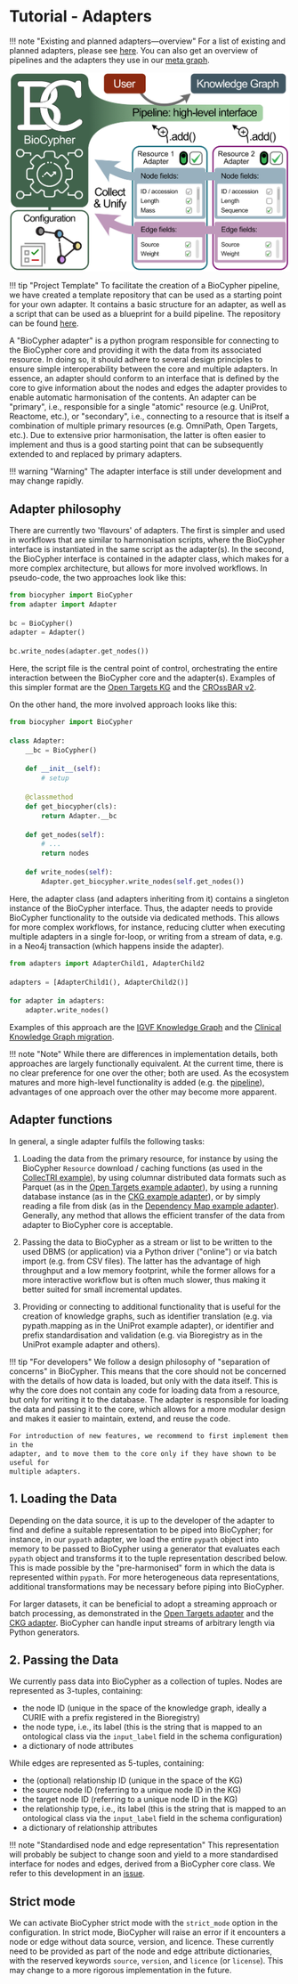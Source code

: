 # Tutorial - Adapters

!!! note "Existing and planned adapters—overview"
	For a list of existing and planned adapters, please see
	[here](https://github.com/orgs/biocypher/projects/3). You can also get an
	overview of pipelines and the adapters they use in our [meta
	graph](https://github.com/biocypher/meta-graph).

![BioCypher pipeline interface](../../assets/img/pipeline-biocypher.png)

!!! tip "Project Template"
	To facilitate the creation of a BioCypher pipeline, we have created a template
	repository that can be used as a starting point for your own adapter. It
	contains a basic structure for an adapter, as well as a script that can be used
	as a blueprint for a build pipeline. The repository can be found
	[here](https://github.com/biocypher/project-template).

A "BioCypher adapter" is a python program responsible for connecting to the
BioCypher core and providing it with the data from its associated resource.
In doing so, it should adhere to several design principles to ensure simple
interoperability between the core and multiple adapters. In essence, an adapter
should conform to an interface that is defined by the core to give information
about the nodes and edges the adapter provides to enable automatic harmonisation
of the contents. An adapter can be "primary", i.e., responsible for a single
"atomic" resource (e.g. UniProt, Reactome, etc.), or "secondary", i.e.,
connecting to a resource that is itself a combination of multiple primary
resources (e.g. OmniPath, Open Targets, etc.). Due to extensive prior
harmonisation, the latter is often easier to implement and thus is a good
starting point that can be subsequently extended to and replaced by primary
adapters.

!!! warning "Warning"
	The adapter interface is still under development and may change rapidly.

## Adapter philosophy

There are currently two 'flavours' of adapters. The first is simpler and used in
workflows that are similar to harmonisation scripts, where the BioCypher
interface is instantiated in the same script as the adapter(s). In the second,
the BioCypher interface is contained in the adapter class, which makes for a
more complex architecture, but allows for more involved workflows. In
pseudo-code, the two approaches look like this:

<!-- TODO doctest -->

```python title="Simple adapter"
from biocypher import BioCypher
from adapter import Adapter

bc = BioCypher()
adapter = Adapter()

bc.write_nodes(adapter.get_nodes())
```

Here, the script file is the central point of control, orchestrating the entire
interaction between the BioCypher core and the adapter(s). Examples of this
simpler format are the [Open Targets
KG](https://github.com/biocypher/open-targets) and the [CROssBAR
v2](https://github.com/HUBioDataLab/CROssBAR-BioCypher-Migration).

On the other hand, the more involved approach looks like this:

<!-- TODO doctest -->

```python title="Adapter base class" linenums="1"
from biocypher import BioCypher

class Adapter:
    __bc = BioCypher()

    def __init__(self):
        # setup

    @classmethod
    def get_biocypher(cls):
        return Adapter.__bc

    def get_nodes(self):
        # ...
        return nodes

    def write_nodes(self):
        Adapter.get_biocypher.write_nodes(self.get_nodes())

```

Here, the adapter class (and adapters inheriting from it) contains a singleton
instance of the BioCypher interface. Thus, the adapter needs to provide
BioCypher functionality to the outside via dedicated methods. This allows for
more complex workflows, for instance, reducing clutter when executing multiple
adapters in a single for-loop, or writing from a stream of data, e.g. in a Neo4j
transaction (which happens inside the adapter).

```python title="Main script"
from adapters import AdapterChild1, AdapterChild2

adapters = [AdapterChild1(), AdapterChild2()]

for adapter in adapters:
    adapter.write_nodes()
```

Examples of this approach are the [IGVF Knowledge
Graph](https://github.com/IGVF-DACC/igvf-catalog/tree/main/data) and the
[Clinical Knowledge
Graph migration](https://github.com/biocypher/clinical-knowledge-graph).

!!! note "Note"
	While there are differences in implementation details, both approaches are
	largely functionally equivalent. At the current time, there is no clear
	preference for one over the other; both are used. As the ecosystem matures and
	more high-level functionality is added (e.g. the
	[pipeline](https://github.com/biocypher/biocypher/milestone/1)), advantages of
	one approach over the other may become more apparent.


## Adapter functions

In general, a single adapter fulfils the following tasks:

<!-- TODO link resource download cache API docs -->

1. Loading the data from the primary resource, for instance by using the
BioCypher `Resource` download / caching functions (as used in the [CollecTRI
example](https://github.com/biocypher/collectri)), by using columnar distributed
data formats such as Parquet (as in the [Open Targets example
adapter](https://github.com/biocypher/open-targets)), by using a running
database instance (as in the [CKG example
adapter](https://github.com/biocypher/clinical-knowledge-graph)), or by simply
reading a file from disk (as in the [Dependency Map example
adapter](https://github.com/biocypher/dependency-map)). Generally, any method
that allows the efficient transfer of the data from adapter to BioCypher core is
acceptable.

<!-- TODO update with "in-memory" option -->

2. Passing the data to BioCypher as a stream or list to be written to the used
DBMS (or application) via a Python driver ("online") or via batch import (e.g.
from CSV files). The latter has the advantage of high throughput and a low
memory footprint, while the former allows for a more interactive workflow but is
often much slower, thus making it better suited for small incremental updates.

3. Providing or connecting to additional functionality that is useful for the
creation of knowledge graphs, such as identifier translation (e.g. via
pypath.mapping as in the UniProt example adapter), or identifier and prefix
standardisation and validation (e.g. via Bioregistry as in the UniProt example
adapter and others).

!!! tip "For developers"
	We follow a design philosophy of "separation of concerns" in BioCypher. This
	means that the core should not be concerned with the details of how data is
	loaded, but only with the data itself. This is why the core does not contain any
	code for loading data from a resource, but only for writing it to the database.
	The adapter is responsible for loading the data and passing it to the core,
	which allows for a more modular design and makes it easier to
	maintain, extend, and reuse the code.

	For introduction of new features, we recommend to first implement them in the
	adapter, and to move them to the core only if they have shown to be useful for
	multiple adapters.


## 1. Loading the Data

Depending on the data source, it is up to the developer of the adapter to find
and define a suitable representation to be piped into BioCypher; for instance,
in our ``pypath`` adapter, we load the entire ``pypath`` object into memory to
be passed to BioCypher using a generator that evaluates each ``pypath`` object
and transforms it to the tuple representation described below. This is made
possible by the "pre-harmonised" form in which the data is represented within
``pypath``. For more heterogeneous data representations, additional
transformations may be necessary before piping into BioCypher.

For larger datasets, it can be beneficial to adopt a streaming approach or batch
processing, as demonstrated in the [Open Targets
adapter](https://github.com/biocypher/open-targets) and the [CKG
adapter](https://github.com/biocypher/clinical-knowledge-graph). BioCypher can
handle input streams of arbitrary length via Python generators.

## 2. Passing the Data

We currently pass data into BioCypher as a collection of tuples. Nodes are
represented as 3-tuples, containing:
- the node ID (unique in the space of the knowledge graph, ideally a CURIE with
  a prefix registered in the Bioregistry)
- the node type, i.e., its label (this is the string that is mapped to an
  ontological class via the `input_label` field in the schema configuration)
- a dictionary of node attributes

While edges are represented as 5-tuples, containing:
- the (optional) relationship ID (unique in the space of the KG)
- the source node ID (referring to a unique node ID in the KG)
- the target node ID (referring to a unique node ID in the KG)
- the relationship type, i.e., its label (this is the string that is mapped to
  an ontological class via the `input_label` field in the schema configuration)
- a dictionary of relationship attributes

!!! note "Standardised node and edge representation"
	This representation will probably be subject to change soon and yield to a more
	standardised interface for nodes and edges, derived from a BioCypher core class.
	We refer to this development in an
	[issue](https://github.com/orgs/biocypher/projects/1?pane=issue&itemId=23739517).

## Strict mode

We can activate BioCypher strict mode with the `strict_mode` option in the
configuration. In strict mode, BioCypher will raise an error if it encounters a
node or edge without data source, version, and licence. These currently need to
be provided as part of the node and edge attribute dictionaries, with the
reserved keywords `source`, `version`, and `licence` (or `license`). This may
change to a more rigorous implementation in the future.

